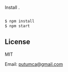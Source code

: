 

Install .

```sh

$ npm install
$ npm start
```
<h2><a id="License_148"></a>License</h2>
<p>MIT</p>
 
  Email:  putumca@gmail.com
  
